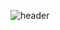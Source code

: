 ![header](https://capsule-render.vercel.app/api?type=wave&color=auto&height=300&section=header&text=welcometogithub%20render&fontSize=90)
